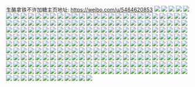 生酪拿铁不许加糖主页地址: https://weibo.com/u/5464620853 
![](https://wx4.sinaimg.cn/mw2000/005XOZw1gy1h8ufi5nm3cj30u01syak8.jpg) 
![](https://wx4.sinaimg.cn/mw2000/005XOZw1gy1h8u9984l2rj30u01407dn.jpg) 
![](https://wx4.sinaimg.cn/mw2000/005XOZw1gy1h8u996nkr6j30u0140k0z.jpg) 
![](https://wx4.sinaimg.cn/mw2000/005XOZw1gy1h8u997gb81j30u0140k0y.jpg) 
![](https://wx4.sinaimg.cn/mw2000/005XOZw1gy1h8u3esakwqj31400u0gsp.jpg) 
![](https://wx4.sinaimg.cn/mw2000/005XOZw1gy1h8ttl9joeej30td1kv4ha.jpg) 
![](https://wx4.sinaimg.cn/mw2000/005XOZw1gy1h8temac8ymj32c0340npf.jpg) 
![](https://wx4.sinaimg.cn/mw2000/005XOZw1gy1h8tbhmjyo1j30wi1ycto7.jpg) 
![](https://wx4.sinaimg.cn/mw2000/005XOZw1gy1h8tbhnsuadj30wi1yctly.jpg) 
![](https://wx4.sinaimg.cn/mw2000/005XOZw1gy1h8ta3r33pxj30wi1yc1ky.jpg) 
![](https://wx4.sinaimg.cn/mw2000/005XOZw1gy1h8ta3sy8h6j30wi1ycx6p.jpg) 
![](https://wx4.sinaimg.cn/mw2000/005XOZw1gy1h8ta3vly3zj30wi1yc1ky.jpg) 
![](https://wx4.sinaimg.cn/mw2000/005XOZw1gy1h8ta3obj2bj30wi1ycu0x.jpg) 
![](https://wx4.sinaimg.cn/mw2000/005XOZw1gy1h8t9w6y531j30wi1ycto7.jpg) 
![](https://wx4.sinaimg.cn/mw2000/005XOZw1gy1h8sbsa1dulj30wi1ycx6p.jpg) 
![](https://wx4.sinaimg.cn/mw2000/005XOZw1gy1h8s5s3jswzj30o90xwdoj.jpg) 
![](https://wx4.sinaimg.cn/mw2000/005XOZw1gy1h8rwmk2jjlj30tb1mcqg0.jpg) 
![](https://wx4.sinaimg.cn/mw2000/005XOZw1gy1h8rwluzqhpj30k002wmxi.jpg) 
![](https://wx4.sinaimg.cn/mw2000/005XOZw1gy1h8rwlvdnytj30tt1g7thj.jpg) 
![](https://wx4.sinaimg.cn/mw2000/005XOZw1gy1h8ru5g0z98j30wi0ui7au.jpg) 
![](https://wx4.sinaimg.cn/mw2000/005XOZw1gy1h8quj4sc2sj30wi1ycu0x.jpg) 
![](https://wx4.sinaimg.cn/mw2000/005XOZw1gy1h8ofyzwbm3j30u0140tgw.jpg) 
![](https://wx4.sinaimg.cn/mw2000/005XOZw1gy1h8ofyz2p47j30u01400xf.jpg) 
![](https://wx4.sinaimg.cn/mw2000/005XOZw1gy1h8no36ga3bj31f21w0kjl.jpg) 
![](https://wx4.sinaimg.cn/mw2000/005XOZw1gy1h8no381ulyj319c1w0qkb.jpg) 
![](https://wx4.sinaimg.cn/mw2000/005XOZw1gy1h8no3c14waj31du1uf1kx.jpg) 
![](https://wx4.sinaimg.cn/mw2000/005XOZw1gy1h8no3csndyj31f21w0k83.jpg) 
![](https://wx4.sinaimg.cn/mw2000/005XOZw1gy1h8no3f3ieij31f21w0njv.jpg) 
![](https://wx4.sinaimg.cn/mw2000/005XOZw1gy1h8no3fsuz2j31ey1w04j3.jpg) 
![](https://wx4.sinaimg.cn/mw2000/005XOZw1gy1h8no3gd65jj31ey1w01do.jpg) 
![](https://wx4.sinaimg.cn/mw2000/005XOZw1gy1h8no33lr6aj319c1w04mn.jpg) 
![](https://wx4.sinaimg.cn/mw2000/005XOZw1gy1h8nl8rugskj30wi1yc1ky.jpg) 
![](https://wx4.sinaimg.cn/mw2000/005XOZw1gy1h8nl8pekcjj30wi1yc4qq.jpg) 
![](https://wx4.sinaimg.cn/mw2000/005XOZw1gy1h8nl8ujl1nj30wi1yc7wi.jpg) 
![](https://wx4.sinaimg.cn/mw2000/005XOZw1gy1h8nl8vesxwj30sg4qo4qp.jpg) 
![](https://wx4.sinaimg.cn/mw2000/005XOZw1gy1h8nl8vui1yj30u01psjw0.jpg) 
![](https://wx4.sinaimg.cn/mw2000/005XOZw1gy1h8nl8wui42j30u018y0zw.jpg) 
![](https://wx4.sinaimg.cn/mw2000/005XOZw1gy1h8nl8xgh0qj315o52x1kx.jpg) 
![](https://wx4.sinaimg.cn/mw2000/005XOZw1gy1h8nj6rpsxuj30t213rdrt.jpg) 
![](https://wx4.sinaimg.cn/mw2000/005XOZw1gy1h8nde4wdioj30wi1ycx6p.jpg) 
![](https://wx4.sinaimg.cn/mw2000/005XOZw1gy1h8nde9kw0pj30wi1yc1ky.jpg) 
![](https://wx4.sinaimg.cn/mw2000/005XOZw1gy1h8md1g4fowj30wi1yckfx.jpg) 
![](https://wx4.sinaimg.cn/mw2000/005XOZw1gy1h8m52yh8icj32c0340npe.jpg) 
![](https://wx4.sinaimg.cn/mw2000/005XOZw1gy1h8m531a16hj32c0340npe.jpg) 
![](https://wx4.sinaimg.cn/mw2000/005XOZw1gy1h8m5347m9ej328u2zsqv6.jpg) 
![](https://wx4.sinaimg.cn/mw2000/005XOZw1gy1h8m536qvuqj32c0340qv6.jpg) 
![](https://wx4.sinaimg.cn/mw2000/005XOZw1gy1h8m1lktcodj32c0340e83.jpg) 
![](https://wx4.sinaimg.cn/mw2000/005XOZw1gy1h8m1lh86cfj32bz36ckjn.jpg) 
![](https://wx4.sinaimg.cn/mw2000/005XOZw1gy1h8m1lnb63qj32c0340kjm.jpg) 
![](https://wx4.sinaimg.cn/mw2000/005XOZw1gy1h8m1me6gwdj32c0365x6r.jpg) 
![](https://wx4.sinaimg.cn/mw2000/005XOZw1gy1h8l69sg5cnj30wi1ycn3m.jpg) 
![](https://wx4.sinaimg.cn/mw2000/005XOZw1gy1h8l69rwvh3j30wi1ycaq4.jpg) 
![](https://wx4.sinaimg.cn/mw2000/005XOZw1gy1h8kkcd2co4j31sc2dsqv6.jpg) 
![](https://wx4.sinaimg.cn/mw2000/005XOZw1gy1h8jxafrs13j30u01407da.jpg) 
![](https://wx4.sinaimg.cn/mw2000/005XOZw1gy1h8jxagri27j30u0140gvv.jpg) 
![](https://wx4.sinaimg.cn/mw2000/005XOZw1ly1h8jm6p9f1pj30u01sy49t.jpg) 
![](https://wx4.sinaimg.cn/mw2000/005XOZw1ly1h8jm6psrfyj30u00wtjxo.jpg) 
![](https://wx4.sinaimg.cn/mw2000/005XOZw1ly1h8ipwzshmlj30pf1sxwmq.jpg) 
![](https://wx4.sinaimg.cn/mw2000/005XOZw1ly1h8ipwz67g4j30py1swaie.jpg) 
![](https://wx4.sinaimg.cn/mw2000/005XOZw1ly1h8hviqoi2ej30wi1ycwu4.jpg) 
![](https://wx4.sinaimg.cn/mw2000/005XOZw1ly1h8hvira4bqj30wi1yc4dy.jpg) 
![](https://wx4.sinaimg.cn/mw2000/005XOZw1ly1h8hvirwukrj30wi1yc4ea.jpg) 
![](https://wx4.sinaimg.cn/mw2000/005XOZw1ly1h8hvisd8kej30wi1yc17b.jpg) 
![](https://wx4.sinaimg.cn/mw2000/005XOZw1ly1h8hvj4rxz1j30wi1ycao4.jpg) 
![](https://wx4.sinaimg.cn/mw2000/005XOZw1ly1h8huk038wzj318g1nb44q.jpg) 
![](https://wx4.sinaimg.cn/mw2000/005XOZw1ly1h8huk5r9k5j30u0140wmq.jpg) 
![](https://wx4.sinaimg.cn/mw2000/005XOZw1ly1h8huk84yrhj318g1nbtng.jpg) 
![](https://wx4.sinaimg.cn/mw2000/005XOZw1ly1h8huk8sd03j30u0190tgm.jpg) 
![](https://wx4.sinaimg.cn/mw2000/005XOZw1ly1h8huk5gl7hj31sc2dsnpe.jpg) 
![](https://wx4.sinaimg.cn/mw2000/005XOZw1ly1h8huk2d9sqj32c02c0b2a.jpg) 
![](https://wx4.sinaimg.cn/mw2000/005XOZw1ly1h8hukbnktmj32c03404qr.jpg) 
![](https://wx4.sinaimg.cn/mw2000/005XOZw1ly1h8huk2ps1oj30vs11ctf3.jpg) 
![](https://wx4.sinaimg.cn/mw2000/005XOZw1ly1h8huk8br3lj318g18gtlf.jpg) 
![](https://wx4.sinaimg.cn/mw2000/005XOZw1ly1h8huk8lulhj318g18g0zo.jpg) 
![](https://wx4.sinaimg.cn/mw2000/005XOZw1ly1h8gmqgpy49j32c03401l0.jpg) 
![](https://wx4.sinaimg.cn/mw2000/005XOZw1ly1h8gmm2e4f1j31sc2dshdu.jpg) 
![](https://wx4.sinaimg.cn/mw2000/005XOZw1ly1h8gmkvnnr9j32742xhb2b.jpg) 
![](https://wx4.sinaimg.cn/mw2000/005XOZw1ly1h8gmlz0s21j32c039pu0z.jpg) 
![](https://wx4.sinaimg.cn/mw2000/005XOZw1ly1h8gml2iq6tj32c03404qr.jpg) 
![](https://wx4.sinaimg.cn/mw2000/005XOZw1ly1h8gmm4zpygj32dr36cu0z.jpg) 
![](https://wx4.sinaimg.cn/mw2000/005XOZw1ly1h8gmkp2a0oj328e2z74qr.jpg) 
![](https://wx4.sinaimg.cn/mw2000/005XOZw1ly1h8gmkrr6jjj33402c0u0z.jpg) 
![](https://wx4.sinaimg.cn/mw2000/005XOZw1ly1h8gmklhi9sj33402c0npe.jpg) 
![](https://wx4.sinaimg.cn/mw2000/005XOZw1ly1h8gecif082j30wi1ycwym.jpg) 
![](https://wx4.sinaimg.cn/mw2000/005XOZw1ly1h8gecjd311j30wi1ycwvk.jpg) 
![](https://wx4.sinaimg.cn/mw2000/005XOZw1ly1h8g48zrv4cj30u01sxanp.jpg) 
![](https://wx4.sinaimg.cn/mw2000/005XOZw1ly1h8fhig1r42j31sc2ds4qq.jpg) 
![](https://wx4.sinaimg.cn/mw2000/005XOZw1ly1h8fhih8ojtj31sc2ds1ky.jpg) 
![](https://wx4.sinaimg.cn/mw2000/005XOZw1ly1h8fhieqvhoj31sc2ds1ky.jpg) 
![](https://wx4.sinaimg.cn/mw2000/005XOZw1ly1h8fbl01trlj30u01sx4id.jpg) 
![](https://wx4.sinaimg.cn/mw2000/005XOZw1ly1h8fdi4t5ujj30qh1c1agj.jpg) 
![](https://wx4.sinaimg.cn/mw2000/005XOZw1ly1h8ezllunfnj30wi1yck3i.jpg) 
![](https://wx4.sinaimg.cn/mw2000/005XOZw1ly1h8ezlm8e6mj30qb0yxwjr.jpg) 
![](https://wx4.sinaimg.cn/mw2000/005XOZw1ly1h8ezlmi6c5j30qc1it43k.jpg) 
![](https://wx4.sinaimg.cn/mw2000/005XOZw1ly1h8egwc9i9mj30v90y6grx.jpg) 
![](https://wx4.sinaimg.cn/mw2000/005XOZw1ly1h8egwc0bpxj30py1sw19m.jpg) 
![](https://wx4.sinaimg.cn/mw2000/005XOZw1ly1h8eghy80daj30pb1m1k6t.jpg) 
![](https://wx4.sinaimg.cn/mw2000/005XOZw1ly1h8dowahuerj32a237p1kz.jpg) 
![](https://wx4.sinaimg.cn/mw2000/005XOZw1ly1h8crthjhl8j30u00n9ade.jpg) 
![](https://wx4.sinaimg.cn/mw2000/005XOZw1ly1h8crtccpvrj30wi1ycqke.jpg) 
![](https://wx4.sinaimg.cn/mw2000/005XOZw1ly1h8bs9n0vsnj30wi1ycx6p.jpg) 
![](https://wx4.sinaimg.cn/mw2000/005XOZw1ly1h8avop8tqoj336c248kjm.jpg) 
![](https://wx4.sinaimg.cn/mw2000/005XOZw1ly1h8avolzohlj31lb36chdu.jpg) 
![](https://wx4.sinaimg.cn/mw2000/005XOZw1ly1h8avowe4naj336c2481kz.jpg) 
![](https://wx4.sinaimg.cn/mw2000/005XOZw1ly1h8avp0v6dpj324836c1kz.jpg) 
![](https://wx4.sinaimg.cn/mw2000/005XOZw1ly1h8avou0yiuj324836cqv6.jpg) 
![](https://wx4.sinaimg.cn/mw2000/005XOZw1ly1h8avoygw7dj324836cx6q.jpg) 
![](https://wx4.sinaimg.cn/mw2000/005XOZw1ly1h8avos0s6nj324836ce83.jpg) 
![](https://wx4.sinaimg.cn/mw2000/005XOZw1ly1h8avp2veecj324836ce82.jpg) 
![](https://wx4.sinaimg.cn/mw2000/005XOZw1ly1h8avojyiq5j336c248npg.jpg) 
![](https://wx4.sinaimg.cn/mw2000/005XOZw1ly1h8aqv85chfj324836chdu.jpg) 
![](https://wx4.sinaimg.cn/mw2000/005XOZw1ly1h8aqveptsrj322o36cb2a.jpg) 
![](https://wx4.sinaimg.cn/mw2000/005XOZw1ly1h8aqvb4bavj322k36cqv7.jpg) 
![](https://wx4.sinaimg.cn/mw2000/005XOZw1ly1h8aqvi5vf9j323036cx6r.jpg) 
![](https://wx4.sinaimg.cn/mw2000/005XOZw1ly1h89oxzthxaj33402c07wj.jpg) 
![](https://wx4.sinaimg.cn/mw2000/005XOZw1ly1h89d7hdsfqj33402c0u0z.jpg) 
![](https://wx4.sinaimg.cn/mw2000/005XOZw1ly1h89d7ka319j32yq282u0z.jpg) 
![](https://wx4.sinaimg.cn/mw2000/005XOZw1ly1h88zlpncfzj30wi1ycqcv.jpg) 
![](https://wx4.sinaimg.cn/mw2000/005XOZw1ly1h88zlpditlj30wi0qfad7.jpg) 
![](https://wx4.sinaimg.cn/mw2000/005XOZw1ly1h88dnrwabgj30wi1yc1ky.jpg) 
![](https://wx4.sinaimg.cn/mw2000/005XOZw1ly1h88dns8ilsj30v90y6qbu.jpg) 
![](https://wx4.sinaimg.cn/mw2000/005XOZw1ly1h88dhhzouhj30wi1ycqv5.jpg) 
![](https://wx4.sinaimg.cn/mw2000/005XOZw1ly1h873q9kqy9j30v90y646g.jpg) 
![](https://wx4.sinaimg.cn/mw2000/005XOZw1ly1h86vdfokapj30u00rzq66.jpg) 
![](https://wx4.sinaimg.cn/mw2000/005XOZw1ly1h86qrelshrj30u01sytj4.jpg) 
![](https://wx4.sinaimg.cn/mw2000/005XOZw1ly1h864a7r1qcj32c0341e81.jpg) 
![](https://wx4.sinaimg.cn/mw2000/005XOZw1ly1h85yxxk17oj30wi1yc7wh.jpg) 
![](https://wx4.sinaimg.cn/mw2000/005XOZw1ly1h85yxvrinmj30wi1yc7wh.jpg) 
![](https://wx4.sinaimg.cn/mw2000/005XOZw1ly1h84jq7btgtj30u0140nej.jpg) 
![](https://wx4.sinaimg.cn/mw2000/005XOZw1ly1h84jq6l8kij30u0140trv.jpg) 
![](https://wx4.sinaimg.cn/mw2000/005XOZw1ly1h84jq96l6zj30u0140n46.jpg) 
![](https://wx4.sinaimg.cn/mw2000/005XOZw1ly1h84jq9x5l5j30u0140dpb.jpg) 
![](https://wx4.sinaimg.cn/mw2000/005XOZw1ly1h82vhcn884j30wi1yc0zm.jpg) 
![](https://wx4.sinaimg.cn/mw2000/005XOZw1ly1h82v85af7qj30u01sx78i.jpg) 
![](https://wx4.sinaimg.cn/mw2000/005XOZw1ly1h82taf1c56j30te0pajzb.jpg) 
![](https://wx4.sinaimg.cn/mw2000/005XOZw1ly1h82tafc3fzj30u01sxaga.jpg) 
![](https://wx4.sinaimg.cn/mw2000/005XOZw1ly1h82qsn5sxyj30u01sxqeo.jpg) 
![](https://wx4.sinaimg.cn/mw2000/005XOZw1ly1h81jdaromkj30u01517c6.jpg) 
![](https://wx4.sinaimg.cn/mw2000/005XOZw1ly1h81gdmwt9lj30u0140tlk.jpg) 
![](https://wx4.sinaimg.cn/mw2000/005XOZw1ly1h81gdpdtlcj30u0140gxr.jpg) 
![](https://wx4.sinaimg.cn/mw2000/005XOZw1ly1h81gdqxy7lj30u0140dpm.jpg) 
![](https://wx4.sinaimg.cn/mw2000/005XOZw1ly1h815iobintj30u01sxnbo.jpg) 
![](https://wx4.sinaimg.cn/mw2000/005XOZw1ly1h80akfhid1j32c0340qv6.jpg) 
![](https://wx4.sinaimg.cn/mw2000/005XOZw1ly1h80akjgvuuj32c0340kjm.jpg) 
![](https://wx4.sinaimg.cn/mw2000/005XOZw1ly1h7zuy61ralj324836ckjm.jpg) 
![](https://wx4.sinaimg.cn/mw2000/005XOZw1ly1h7zuy1ws65j324836c7wj.jpg) 
![](https://wx4.sinaimg.cn/mw2000/005XOZw1ly1h7zuxxgld7j324836cqv6.jpg) 
![](https://wx4.sinaimg.cn/mw2000/005XOZw1ly1h7zuxza9wsj322036ckjm.jpg) 
![](https://wx4.sinaimg.cn/mw2000/005XOZw1ly1h7zr5y2esjj30wi1ycx0e.jpg) 
![](https://wx4.sinaimg.cn/mw2000/005XOZw1ly1h7yxd646scj30wi1yctjd.jpg) 
![](https://wx4.sinaimg.cn/mw2000/005XOZw1ly1h7xrerztplj32c036l1l0.jpg) 
![](https://wx4.sinaimg.cn/mw2000/005XOZw1ly1h7w8xwkt69j30wi1ycwib.jpg) 
![](https://wx4.sinaimg.cn/mw2000/005XOZw1ly1h7w3yimd21j30wi1yckjl.jpg) 
![](https://wx4.sinaimg.cn/mw2000/005XOZw1ly1h7w3m6x0uwj30w20n5wgk.jpg) 
![](https://wx4.sinaimg.cn/mw2000/005XOZw1ly1h7vtrg4obzj30um1k74c8.jpg) 
![](https://wx4.sinaimg.cn/mw2000/005XOZw1ly1h7ubu25jf2j30u01sy40e.jpg) 
![](https://wx4.sinaimg.cn/mw2000/005XOZw1ly1h7ti43j02mj30c60c6dhe.jpg) 
![](https://wx4.sinaimg.cn/mw2000/005XOZw1ly1h7ti4u834pj30av0avdhh.jpg) 
![](https://wx4.sinaimg.cn/mw2000/005XOZw1ly1h7thvsa1v8j30wi1yc4qq.jpg) 
![](https://wx4.sinaimg.cn/mw2000/005XOZw1ly1h7thvu0r0sj30wi1yc1ky.jpg) 
![](https://wx4.sinaimg.cn/mw2000/005XOZw1ly1h7thvpm8x2j30wi1yc4qq.jpg) 
![](https://wx4.sinaimg.cn/mw2000/005XOZw1ly1h7thvw5yaoj30wi1yc1ky.jpg) 
![](https://wx4.sinaimg.cn/mw2000/005XOZw1ly1h7thvxrhccj30wi1yc1ky.jpg) 
![](https://wx4.sinaimg.cn/mw2000/005XOZw1ly1h7td4uaa0ej321z32zu0y.jpg) 
![](https://wx4.sinaimg.cn/mw2000/005XOZw1ly1h7td4yembzj31qb2lhhdu.jpg) 
![](https://wx4.sinaimg.cn/mw2000/005XOZw1ly1h7td4wnfh6j321p32j1kz.jpg) 
![](https://wx4.sinaimg.cn/mw2000/005XOZw1ly1h7td4ku6rtj31zu2zr1kz.jpg) 
![](https://wx4.sinaimg.cn/mw2000/005XOZw1ly1h7td4rurt0j324836cx6q.jpg) 
![](https://wx4.sinaimg.cn/mw2000/005XOZw1ly1h7td4muyedj324836ckjm.jpg) 
![](https://wx4.sinaimg.cn/mw2000/005XOZw1ly1h7td52uuasj324836cnpe.jpg) 
![](https://wx4.sinaimg.cn/mw2000/005XOZw1ly1h7td50oviaj324836cx6q.jpg) 
![](https://wx4.sinaimg.cn/mw2000/005XOZw1ly1h7td4pf68aj324836ckjn.jpg) 
![](https://wx4.sinaimg.cn/mw2000/005XOZw1ly1h7s8l60l65j30si1pp7fk.jpg) 
![](https://wx4.sinaimg.cn/mw2000/005XOZw1ly1h7rz9a97sbj30u01sy7f0.jpg) 
![](https://wx4.sinaimg.cn/mw2000/005XOZw1ly1h7rz9chowkj30u01sytjd.jpg) 
![](https://wx4.sinaimg.cn/mw2000/005XOZw1ly1h7rz97lrl0j30u01sydqc.jpg) 
![](https://wx4.sinaimg.cn/mw2000/005XOZw1ly1h7rz9erfk7j30u01sytka.jpg) 
![](https://wx4.sinaimg.cn/mw2000/005XOZw1ly1h7r8aq6l1hj30ba0kuwfr.jpg) 
![](https://wx4.sinaimg.cn/mw2000/005XOZw1ly1h7r84xmgp0j30ku1lstj3.jpg) 
![](https://wx4.sinaimg.cn/mw2000/005XOZw1ly1h7r85027tgj30wi1yc7wi.jpg) 
![](https://wx4.sinaimg.cn/mw2000/005XOZw1ly1h7r850ibamj31400u0wl0.jpg) 
![](https://wx4.sinaimg.cn/mw2000/005XOZw1ly1h7r850oqjej30u0190dth.jpg) 
![](https://wx4.sinaimg.cn/mw2000/005XOZw1ly1h7r850y1paj30u01907db.jpg) 
![](https://wx4.sinaimg.cn/mw2000/005XOZw1ly1h7r8518ipqj30u00u0463.jpg) 
![](https://wx4.sinaimg.cn/mw2000/005XOZw1ly1h7r851ed6kj30u00u0goz.jpg) 
![](https://wx4.sinaimg.cn/mw2000/005XOZw1ly1h7r851o25tj318g18gtlf.jpg) 
![](https://wx4.sinaimg.cn/mw2000/005XOZw1ly1h7qp7x6xytj30wi1ycx6p.jpg) 
![](https://wx4.sinaimg.cn/mw2000/005XOZw1ly1h7qp7ywbobj30wi1ycx6p.jpg) 
![](https://wx4.sinaimg.cn/mw2000/005XOZw1ly1h7q2q05gydj30wi1ycqj8.jpg) 
![](https://wx4.sinaimg.cn/mw2000/005XOZw1ly1h7q2q36698j32c0340e83.jpg) 
![](https://wx4.sinaimg.cn/mw2000/005XOZw1ly1h7pv8xvjlnj30u01syn8a.jpg) 
![](https://wx4.sinaimg.cn/mw2000/005XOZw1ly1h7pv92x2ofj30u01syakr.jpg) 
![](https://wx4.sinaimg.cn/mw2000/005XOZw1ly1h7pv8uoq7pj30u01syn82.jpg) 
![](https://wx4.sinaimg.cn/mw2000/005XOZw1ly1h7pskr4apuj30u0140n2i.jpg) 
![](https://wx4.sinaimg.cn/mw2000/005XOZw1ly1h7pskrklk0j30u014043u.jpg) 
![](https://wx4.sinaimg.cn/mw2000/005XOZw1ly1h7nf51gaghj32c0379kjm.jpg) 
![](https://wx4.sinaimg.cn/mw2000/005XOZw1ly1h7m5kfq965j30u0140k0w.jpg) 
![](https://wx4.sinaimg.cn/mw2000/005XOZw1ly1h7m5kfiig1j30u0190449.jpg) 
![](https://wx4.sinaimg.cn/mw2000/005XOZw1ly1h7m5kg1wzhj30u0190wk0.jpg) 
![](https://wx4.sinaimg.cn/mw2000/005XOZw1ly1h7m5kg8rs1j30u0190tex.jpg) 
![](https://wx4.sinaimg.cn/mw2000/005XOZw1ly1h7lj50vgxrj30wi1ycu0x.jpg) 
![](https://wx4.sinaimg.cn/mw2000/005XOZw1ly1h7lgvbfz0dj30wi1ycx6p.jpg) 
![](https://wx4.sinaimg.cn/mw2000/005XOZw1ly1h7lgvctmkbj30wi1yckjl.jpg) 
![](https://wx4.sinaimg.cn/mw2000/005XOZw1ly1h7lgv9f37ej30wi1ycqv5.jpg) 
![](https://wx4.sinaimg.cn/mw2000/005XOZw1ly1h7l4wqzob0j31sc2dsu0y.jpg) 
![](https://wx4.sinaimg.cn/mw2000/005XOZw1ly1h7l4wp52mlj31sc2dsu0y.jpg) 
![](https://wx4.sinaimg.cn/mw2000/005XOZw1ly1h7k8r0f4m6j30u01907db.jpg) 
![](https://wx4.sinaimg.cn/mw2000/005XOZw1ly1h7k7sq7nthj31sc2ds1ky.jpg) 
![](https://wx4.sinaimg.cn/mw2000/005XOZw1ly1h7k7sn855gj31sc2dshdu.jpg) 
![](https://wx4.sinaimg.cn/mw2000/005XOZw1ly1h7k7soolvsj31sc2dshdu.jpg) 
![](https://wx4.sinaimg.cn/mw2000/005XOZw1ly1h7k7ssgcn6j31sc2dsu0x.jpg) 
![](https://wx4.sinaimg.cn/mw2000/005XOZw1ly1h7k7sqj2zxj30u0140k0w.jpg) 
![](https://wx4.sinaimg.cn/mw2000/005XOZw1ly1h7k7suodtpj32c03407wk.jpg) 
![](https://wx4.sinaimg.cn/mw2000/005XOZw1ly1h7k7slafwpj321d2rcqv8.jpg) 
![](https://wx4.sinaimg.cn/mw2000/005XOZw1ly1h7k7t2j6lhj30u0140wmq.jpg) 
![](https://wx4.sinaimg.cn/mw2000/005XOZw1ly1h7j06iub6rj30wi1yce1a.jpg) 
![](https://wx4.sinaimg.cn/mw2000/005XOZw1ly1h7j06ihz1bj32c0340b2b.jpg) 
![](https://wx4.sinaimg.cn/mw2000/005XOZw1ly1h7hjzvj68ej30u01sygnr.jpg) 
![](https://wx4.sinaimg.cn/mw2000/005XOZw1ly1h7gozo4wexj30wi1ycx6p.jpg) 
![](https://wx4.sinaimg.cn/mw2000/005XOZw1ly1h7gozg56nsj31yc0winpd.jpg) 
![](https://wx4.sinaimg.cn/mw2000/005XOZw1ly1h7gozhtxm5j31yc0winpd.jpg) 
![](https://wx4.sinaimg.cn/mw2000/005XOZw1ly1h7fm2zctppj32c0340hdv.jpg) 
![](https://wx4.sinaimg.cn/mw2000/005XOZw1ly1h7fm30n7zej32c03401d5.jpg) 
![](https://wx4.sinaimg.cn/mw2000/005XOZw1ly1h7fm31vhf5j33402c01kz.jpg) 
![](https://wx4.sinaimg.cn/mw2000/005XOZw1ly1h7fm342bbfj30wi1ycqv5.jpg) 
![](https://wx4.sinaimg.cn/mw2000/005XOZw1ly1h7fm34ken9j30wi1ycq7e.jpg) 
![](https://wx4.sinaimg.cn/mw2000/005XOZw1ly1h7fm2xx24ij30u0140gn7.jpg) 
![](https://wx4.sinaimg.cn/mw2000/005XOZw1ly1h7fk595axyj30wi1ycqv5.jpg) 
![](https://wx4.sinaimg.cn/mw2000/005XOZw1ly1h7faqwgmerj30u0140ds6.jpg) 
![](https://wx4.sinaimg.cn/mw2000/005XOZw1ly1h7ejiyzdv4j30wi1yc1kx.jpg) 
![](https://wx4.sinaimg.cn/mw2000/005XOZw1ly1h7eixxauwyj31sc2dsais.jpg) 
![](https://wx4.sinaimg.cn/mw2000/005XOZw1ly1h7eixyv00vj31sc2dsgws.jpg) 
![](https://wx4.sinaimg.cn/mw2000/005XOZw1ly1h7eilgysjhj32c03407wj.jpg) 
![](https://wx4.sinaimg.cn/mw2000/005XOZw1ly1h7eile3a5ej32c03407wj.jpg) 
![](https://wx4.sinaimg.cn/mw2000/005XOZw1ly1h7eiljsavej326h2wnwqm.jpg) 
![](https://wx4.sinaimg.cn/mw2000/005XOZw1ly1h7e06uk30oj30zk1bfdkb.jpg) 
![](https://wx4.sinaimg.cn/mw2000/005XOZw1ly1h7dz324ueuj30wi1ycx6p.jpg) 
![](https://wx4.sinaimg.cn/mw2000/005XOZw1ly1h7dz337dzrj32c02c0b2a.jpg) 
![](https://wx4.sinaimg.cn/mw2000/005XOZw1ly1h7dz35jcdcj32c02c0e83.jpg) 
![](https://wx4.sinaimg.cn/mw2000/005XOZw1ly1h7dzc3clyoj32c02c07wi.jpg) 
![](https://wx4.sinaimg.cn/mw2000/005XOZw1ly1h7dtsbbj8fj31yc0wib29.jpg) 
![](https://wx4.sinaimg.cn/mw2000/005XOZw1ly1h7de1w33w7j30wi1ycayr.jpg) 
